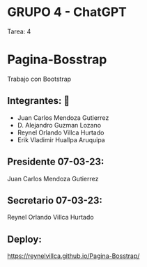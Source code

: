 
# GRUPO 4 - ChatGPT

Tarea: 4
# Pagina-Bosstrap
Trabajo con Bootstrap

## Integrantes: 🚀

* Juan Carlos Mendoza Gutierrez
* D. Alejandro Guzman Lozano
* Reynel Orlando Villca Hurtado
* Erik Vladimir Huallpa Aruquipa 

## Presidente 07-03-23: 
Juan Carlos Mendoza Gutierrez
## Secretario 07-03-23: 
Reynel Orlando Villca Hurtado

## Deploy: 
https://reynelvillca.github.io/Pagina-Bosstrap/
